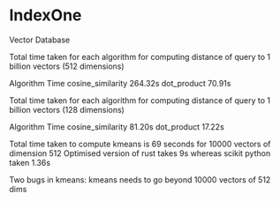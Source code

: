 # IndexOne
Vector Database


Total time taken for each algorithm for computing distance of query to 1 billion vectors (512 dimensions)


Algorithm                    Time
cosine_similarity             264.32s
dot_product                   70.91s


Total time taken for each algorithm for computing distance of query to 1 billion vectors (128 dimensions)


Algorithm                    Time
cosine_similarity             81.20s
dot_product                   17.22s


Total time taken to compute kmeans is 69 seconds for 10000 vectors of dimension 512
Optimised version of rust takes 9s whereas scikit python taken 1.36s


Two bugs in kmeans:
kmeans needs to go beyond 10000 vectors of 512 dims
